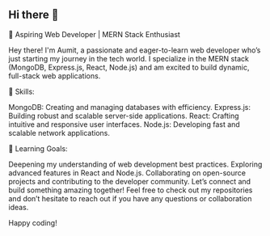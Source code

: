 ## Hi there 👋

<!--
**aumitkumar/aumitkumar** is a ✨ _special_ ✨ repository because its `README.md` (this file) appears on your GitHub profile.

Here are some ideas to get you started:

- 🔭 I’m currently working on ...
- 🌱 I’m currently learning ...
- 👯 I’m looking to collaborate on ...
- 🤔 I’m looking for help with ...
- 💬 Ask me about ...
- 📫 How to reach me: ...
- 😄 Pronouns: ...
- ⚡ Fun fact: ...
-->
🚀 Aspiring Web Developer | MERN Stack Enthusiast

Hey there! I'm Aumit, a passionate and eager-to-learn web developer who’s just starting my journey in the tech world. I specialize in the MERN stack (MongoDB, Express.js, React, Node.js) and am excited to build dynamic, full-stack web applications.

🔧 Skills:

MongoDB: Creating and managing databases with efficiency.
Express.js: Building robust and scalable server-side applications.
React: Crafting intuitive and responsive user interfaces.
Node.js: Developing fast and scalable network applications.

🌱 Learning Goals:

Deepening my understanding of web development best practices.
Exploring advanced features in React and Node.js.
Collaborating on open-source projects and contributing to the developer community.
Let’s connect and build something amazing together! Feel free to check out my repositories and don’t hesitate to reach out if you have any questions or collaboration ideas.

Happy coding!
